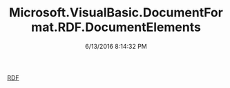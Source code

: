 ﻿---
title: Microsoft.VisualBasic.DocumentFormat.RDF.DocumentElements
date: 6/13/2016 8:14:32 PM
---

[RDF](T-Microsoft.VisualBasic.DocumentFormat.RDF.DocumentElements.RDF.html)
